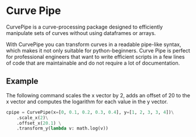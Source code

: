 # Curve Pipe

CurvePipe is a curve-processing package designed to efficiently manipulate sets of curves without using dataframes or arrays.

With CurvePipe you can transform curves in a readable pipe-like syntax, which makes it not only suitable for python-beginners. Curve Pipe is perfect for professional engineers that want to write efficient scripts in a few lines of code that are maintainable and do not require a lot of documentation.


## Example
The following command scales the x vector by 2, adds an offset of 20 to the x vector and computes the logarithm for each value in the y vector.

```python
cpipe = CurvePipe(x=[0, 0.1, 0.2, 0.3, 0.4], y=[1, 2, 3, 3, 4])\
    .scale_x(2)\
    .offset_x(20.1) \
    .transform_y(lambda v: math.log(v))
```
